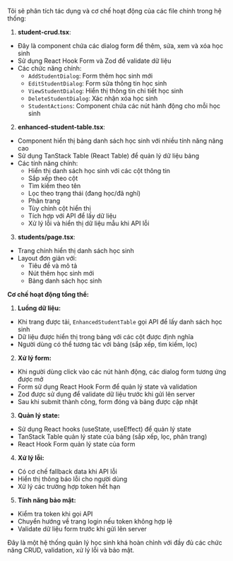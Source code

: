 Tôi sẽ phân tích tác dụng và cơ chế hoạt động của các file chính trong hệ thống:

1. **student-crud.tsx**:
- Đây là component chứa các dialog form để thêm, sửa, xem và xóa học sinh
- Sử dụng React Hook Form và Zod để validate dữ liệu
- Các chức năng chính:
  - `AddStudentDialog`: Form thêm học sinh mới
  - `EditStudentDialog`: Form sửa thông tin học sinh
  - `ViewStudentDialog`: Hiển thị thông tin chi tiết học sinh
  - `DeleteStudentDialog`: Xác nhận xóa học sinh
  - `StudentActions`: Component chứa các nút hành động cho mỗi học sinh

2. **enhanced-student-table.tsx**:
- Component hiển thị bảng danh sách học sinh với nhiều tính năng nâng cao
- Sử dụng TanStack Table (React Table) để quản lý dữ liệu bảng
- Các tính năng chính:
  - Hiển thị danh sách học sinh với các cột thông tin
  - Sắp xếp theo cột
  - Tìm kiếm theo tên
  - Lọc theo trạng thái (đang học/đã nghỉ)
  - Phân trang
  - Tùy chỉnh cột hiển thị
  - Tích hợp với API để lấy dữ liệu
  - Xử lý lỗi và hiển thị dữ liệu mẫu khi API lỗi

3. **students/page.tsx**:
- Trang chính hiển thị danh sách học sinh
- Layout đơn giản với:
  - Tiêu đề và mô tả
  - Nút thêm học sinh mới
  - Bảng danh sách học sinh

**Cơ chế hoạt động tổng thể:**

1. **Luồng dữ liệu:**
- Khi trang được tải, `EnhancedStudentTable` gọi API để lấy danh sách học sinh
- Dữ liệu được hiển thị trong bảng với các cột được định nghĩa
- Người dùng có thể tương tác với bảng (sắp xếp, tìm kiếm, lọc)

2. **Xử lý form:**
- Khi người dùng click vào các nút hành động, các dialog form tương ứng được mở
- Form sử dụng React Hook Form để quản lý state và validation
- Zod được sử dụng để validate dữ liệu trước khi gửi lên server
- Sau khi submit thành công, form đóng và bảng được cập nhật

3. **Quản lý state:**
- Sử dụng React hooks (useState, useEffect) để quản lý state
- TanStack Table quản lý state của bảng (sắp xếp, lọc, phân trang)
- React Hook Form quản lý state của form

4. **Xử lý lỗi:**
- Có cơ chế fallback data khi API lỗi
- Hiển thị thông báo lỗi cho người dùng
- Xử lý các trường hợp token hết hạn

5. **Tính năng bảo mật:**
- Kiểm tra token khi gọi API
- Chuyển hướng về trang login nếu token không hợp lệ
- Validate dữ liệu form trước khi gửi lên server

Đây là một hệ thống quản lý học sinh khá hoàn chỉnh với đầy đủ các chức năng CRUD, validation, xử lý lỗi và bảo mật.
